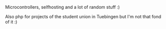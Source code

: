 Microcontrollers, selfhosting and a lot of random stuff :)

Also php for projects of the student union in Tuebingen but I'm not that fond of it :)
